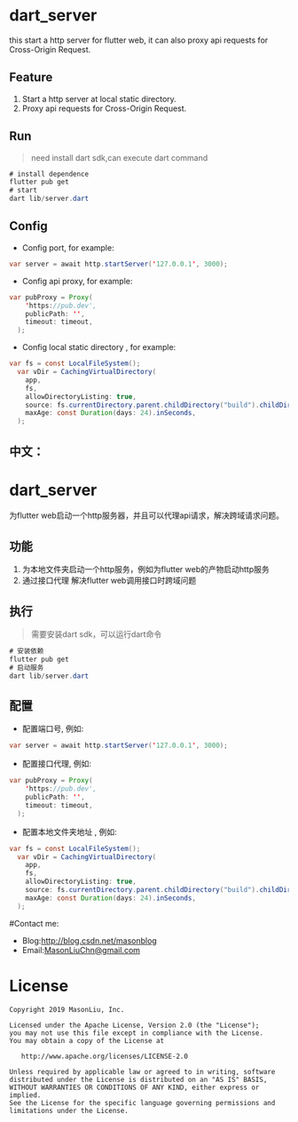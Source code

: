 dart_server
========
this start a http server for flutter web, it can also proxy api requests for Cross-Origin Request.

Feature
--------
1. Start a http server at local static directory.
2. Proxy api requests for Cross-Origin Request.

Run
--------
> need install dart sdk,can execute dart command
```java
# install dependence
flutter pub get
# start
dart lib/server.dart
```
Config
--------
- Config port,  for example:
```java
var server = await http.startServer('127.0.0.1', 3000);
```
- Config api proxy,  for example:
```java
var pubProxy = Proxy(
    'https://pub.dev',
    publicPath: '',
    timeout: timeout,
  );
```
- Config local static directory ,  for example:
```java
var fs = const LocalFileSystem();
  var vDir = CachingVirtualDirectory(
    app,
    fs,
    allowDirectoryListing: true,
    source: fs.currentDirectory.parent.childDirectory("build").childDirectory("web"),
    maxAge: const Duration(days: 24).inSeconds,
  );
```


中文：
---------

dart_server
========
为flutter web启动一个http服务器，并且可以代理api请求，解决跨域请求问题。

功能
--------
1. 为本地文件夹启动一个http服务，例如为flutter web的产物启动http服务
2. 通过接口代理 解决flutter web调用接口时跨域问题

执行
--------
> 需要安装dart sdk，可以运行dart命令
```java
# 安装依赖
flutter pub get
# 启动服务
dart lib/server.dart
```
配置
--------
- 配置端口号,  例如:
```java
var server = await http.startServer('127.0.0.1', 3000);
```
- 配置接口代理,  例如:
```java
var pubProxy = Proxy(
    'https://pub.dev',
    publicPath: '',
    timeout: timeout,
  );
```
- 配置本地文件夹地址 ,  例如:
```java
var fs = const LocalFileSystem();
  var vDir = CachingVirtualDirectory(
    app,
    fs,
    allowDirectoryListing: true,
    source: fs.currentDirectory.parent.childDirectory("build").childDirectory("web"),
    maxAge: const Duration(days: 24).inSeconds,
  );
```

#Contact me:

- Blog:http://blog.csdn.net/masonblog
- Email:MasonLiuChn@gmail.com

License
=======

    Copyright 2019 MasonLiu, Inc.

    Licensed under the Apache License, Version 2.0 (the "License");
    you may not use this file except in compliance with the License.
    You may obtain a copy of the License at

       http://www.apache.org/licenses/LICENSE-2.0

    Unless required by applicable law or agreed to in writing, software
    distributed under the License is distributed on an "AS IS" BASIS,
    WITHOUT WARRANTIES OR CONDITIONS OF ANY KIND, either express or implied.
    See the License for the specific language governing permissions and
    limitations under the License.